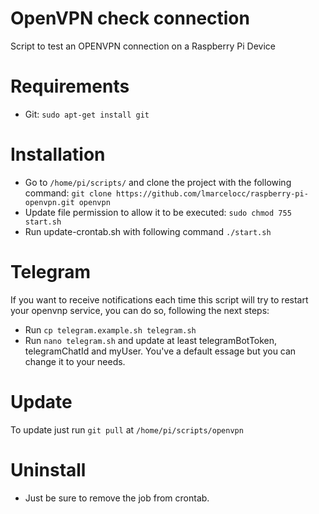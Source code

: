 # OpenVPN check connection

Script to test an OPENVPN connection on a Raspberry Pi Device

# Requirements

- Git: `sudo apt-get install git`

# Installation

- Go to `/home/pi/scripts/` and clone the project with the following command:
  `git clone https://github.com/lmarcelocc/raspberry-pi-openvpn.git openvpn`
- Update file permission to allow it to be executed: `sudo chmod 755 start.sh`
- Run update-crontab.sh with following command `./start.sh`

# Telegram

If you want to receive notifications each time this script will try to restart your openvnp service, you can do so, following the next steps:

- Run `cp telegram.example.sh telegram.sh`
- Run `nano telegram.sh` and update at least telegramBotToken, telegramChatId and myUser. You've a default essage but you can change it to your needs.

# Update

To update just run `git pull` at `/home/pi/scripts/openvpn`

# Uninstall

- Just be sure to remove the job from crontab.
